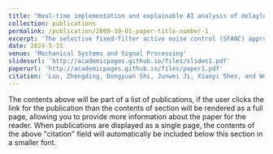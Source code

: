 ```yaml
---
title: "Real-time implementation and explainable AI analysis of delayless CNN-based selective fixed-filter active noise control"
collection: publications
permalink: /publication/2009-10-01-paper-title-number-1
excerpt: 'The selective fixed-filter active noise control (SFANC) approach can select suitable pre-trained control filters for different types of noise. With the learning ability of convolutional neural network (CNN), the CNN-based SFANC method can automatically learn its parameters from noise data. Combining practical experience, this paper abstracts ANC as a Markov progress and provides a detailed theoretical analysis to verify the reasonableness of the CNN-based SFANC method. To validate its effectiveness, we implement the method in a multichannel ANC window, where the CNN operating in the co-processor collaborates with the real-time controller to realize delayless noise control. Additionally, an explainable AI technique is used to analyze the underlying principle of the CNN-based SFANC method, enhancing its interpretability in acoustic applications. Numerical simulations and real-time experiments demonstrate'
date: 2024-5-15
venue: 'Mechanical Systems and Signal Processing'
slidesurl: 'http://academicpages.github.io/files/slides1.pdf'
paperurl: 'http://academicpages.github.io/files/paper1.pdf'
citation: 'Luo, Zhengding, Dongyuan Shi, Junwei Ji, Xiaoyi Shen, and Woon-Seng Gan. "Real-time implementation and explainable AI analysis of delayless CNN-based selective fixed-filter active noise control." Mechanical Systems and Signal Processing 214 (2024): 111364.'
---
```


The contents above will be part of a list of publications, if the user clicks the link for the publication than the contents of section will be rendered as a full page, allowing you to provide more information about the paper for the reader. When publications are displayed as a single page, the contents of the above "citation" field will automatically be included below this section in a smaller font.